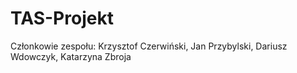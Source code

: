# TAS-Projekt
Członkowie zespołu:
Krzysztof Czerwiński,
Jan Przybylski,
Dariusz Wdowczyk,
Katarzyna Zbroja
